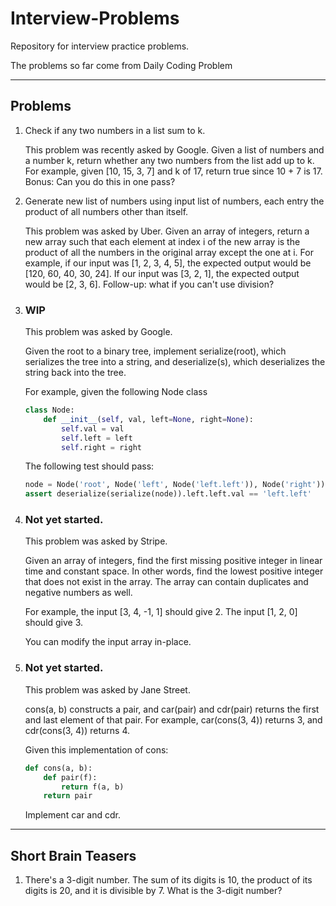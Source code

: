 # Interview-Problems
Repository for interview practice problems.

The problems so far come from Daily Coding Problem

___
## Problems
1. Check if any two numbers in a list sum to k.

    This problem was recently asked by Google.
    Given a list of numbers and a number k, return whether any two numbers from the list add up to k.
    For example, given [10, 15, 3, 7] and k of 17, return true since 10 + 7 is 17.
    Bonus: Can you do this in one pass?

2. Generate new list of numbers using input list of numbers, each entry the product of all numbers other than itself.

    This problem was asked by Uber.
    Given an array of integers, return a new array such that each element at index i of the new array is the product of all the numbers in the original array except the one at i.
    For example, if our input was [1, 2, 3, 4, 5], the expected output would be [120, 60, 40, 30, 24]. If our input was [3, 2, 1], the expected output would be [2, 3, 6].
    Follow-up: what if you can't use division?

3. ### WIP
    This problem was asked by Google.

    Given the root to a binary tree, implement serialize(root), which serializes the tree into a string, and deserialize(s), which deserializes the string back into the tree.

    For example, given the following Node class

    ```python
    class Node:
        def __init__(self, val, left=None, right=None):
            self.val = val
            self.left = left
            self.right = right
    ```

    The following test should pass:

    ```python
    node = Node('root', Node('left', Node('left.left')), Node('right'))
    assert deserialize(serialize(node)).left.left.val == 'left.left'
    ```
4. ### Not yet started.
    This problem was asked by Stripe.

    Given an array of integers, find the first missing positive integer in linear time and constant space. In other words, find the lowest positive integer that does not exist in the array. The array can contain duplicates and negative numbers as well.

    For example, the input [3, 4, -1, 1] should give 2. The input [1, 2, 0] should give 3.

    You can modify the input array in-place.

5. ### Not yet started.
    This problem was asked by Jane Street.
    
    cons(a, b) constructs a pair, and car(pair) and cdr(pair) returns the first and last element of that pair. For example, car(cons(3, 4)) returns 3, and cdr(cons(3, 4)) returns 4.

    Given this implementation of cons:

    ```python
    def cons(a, b):
        def pair(f):
            return f(a, b)
        return pair
    ```

    Implement car and cdr.
___

## Short Brain Teasers
1. There's a 3-digit number. The sum of its digits is 10, the product of its digits is 20, and it is divisible by 7. What is the 3-digit number?
